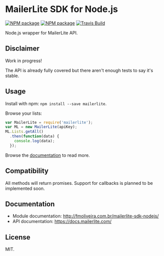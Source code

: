 # MailerLite SDK for Node.js

[![NPM package][nodei-image]][nodei-url]
[![NPM package][npm-image]][npm-url]
[![Travis Build][travis-image]][travis-url]

Node.js wrapper for MailerLite API.

## Disclaimer

Work in progress!

The API is already fully covered but there aren't enough tests to say it's stable.

## Usage

Install with npm: `npm install --save mailerlite`.

Browse your lists:

```js
var MailerLite = require('mailerlite');
var ML = new MailerLite(apiKey);
ML.Lists.getAll()
  .then(function(data) {
    console.log(data);
  });
```

Browse the [documentation](http://fmoliveira.com.br/mailerlite-sdk-nodejs/) to read more.

## Compatibility

All methods will return promises. Support for callbacks is planned to be implemented soon.

## Documentation

* Module documentation: http://fmoliveira.com.br/mailerlite-sdk-nodejs/
* API documentation: https://docs.mailerlite.com/

## License
MIT.

[nodei-url]: https://nodei.co/npm/mailerlite/
[nodei-image]: https://nodei.co/npm/mailerlite.png?mini=true

[npm-url]: https://npmjs.com/package/mailerlite/
[npm-image]: https://img.shields.io/npm/dt/mailerlite.svg

[travis-url]: https://travis-ci.org/fmoliveira/mailerlite-sdk-nodejs
[travis-image]: https://api.travis-ci.org/fmoliveira/mailerlite-sdk-nodejs.svg
